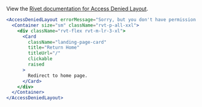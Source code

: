 View the [Rivet documentation for Access Denied Layout](https://rivet.iu.edu/layouts/preview/error-page/access-denied/).

```jsx
<AccessDeniedLayout errorMessage="Sorry, but you don't have permission to view this page or resource. Try searching the site or using the links below to find what you’re looking for.">
  <Container size="sm" className="rvt-p-all-xxl">
    <div className="rvt-flex rvt-m-lr-3-xl">
      <Card
        className="landing-page-card"
        title="Return Home"
        titleUrl="/"
        clickable
        raised
      >
        Redirect to home page.
      </Card>
    </div>
  </Container>
</AccessDeniedLayout>
```
